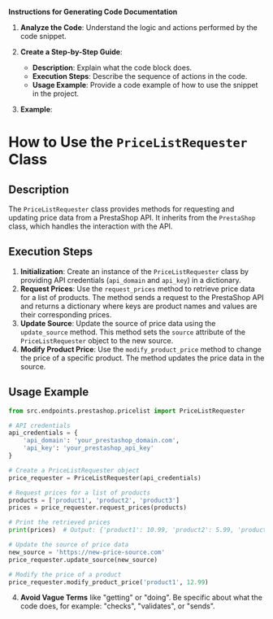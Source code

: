 **Instructions for Generating Code Documentation**

1. **Analyze the Code**: Understand the logic and actions performed by the code snippet.

2. **Create a Step-by-Step Guide**:
    - **Description**: Explain what the code block does.
    - **Execution Steps**: Describe the sequence of actions in the code.
    - **Usage Example**: Provide a code example of how to use the snippet in the project.

3. **Example**:

How to Use the `PriceListRequester` Class
=========================================================================================

Description
-------------------------
The `PriceListRequester` class provides methods for requesting and updating price data from a PrestaShop API. It inherits from the `PrestaShop` class, which handles the interaction with the API.

Execution Steps
-------------------------
1. **Initialization**: Create an instance of the `PriceListRequester` class by providing API credentials (`api_domain` and `api_key`) in a dictionary.
2. **Request Prices**: Use the `request_prices` method to retrieve price data for a list of products. The method sends a request to the PrestaShop API and returns a dictionary where keys are product names and values are their corresponding prices.
3. **Update Source**: Update the source of price data using the `update_source` method. This method sets the `source` attribute of the `PriceListRequester` object to the new source.
4. **Modify Product Price**: Use the `modify_product_price` method to change the price of a specific product. The method updates the price data in the source.

Usage Example
-------------------------

```python
from src.endpoints.prestashop.pricelist import PriceListRequester

# API credentials
api_credentials = {
    'api_domain': 'your_prestashop_domain.com',
    'api_key': 'your_prestashop_api_key'
}

# Create a PriceListRequester object
price_requester = PriceListRequester(api_credentials)

# Request prices for a list of products
products = ['product1', 'product2', 'product3']
prices = price_requester.request_prices(products)

# Print the retrieved prices
print(prices)  # Output: {'product1': 10.99, 'product2': 5.99, 'product3': 15.00}

# Update the source of price data
new_source = 'https://new-price-source.com'
price_requester.update_source(new_source)

# Modify the price of a product
price_requester.modify_product_price('product1', 12.99)
```

4. **Avoid Vague Terms** like "getting" or "doing". Be specific about what the code does, for example: "checks", "validates", or "sends".